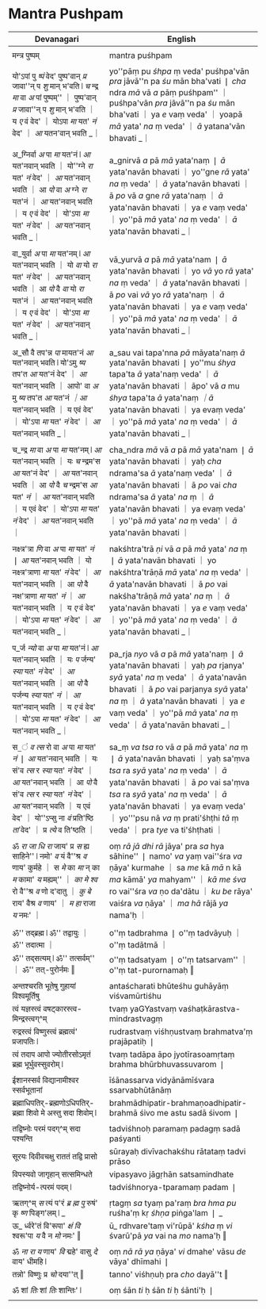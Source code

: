 # Mantra Pushpam

| Devanagari | English |
| ------ | ------ |
|  |  |
| मन्त्र पुष्पम्   | mantra puśhpam   |
|  |  |
| यो'ऽपां पु _ष्पं_ वेद' पुष्प'वान् _प्र_ जावा''न् प _शु_ मान् भ'वति ❘ _च_ न्द्र _मा_ वा _अ_ पां पुष्पम्'' ｜ पुष्प'वान् _प्र_ जावा''न् प _शु_ मान् भ'वति ｜ य _ए_ वं वेद' ｜ योऽपा _मा_ यत' _नं_ वेद' ｜ _आ_ यतन'वान् भवति _｜   | yo''pāṃ pu _śhpa_ ṃ veda' puśhpa'vān _pra_ jāvā''n pa _śu_ mān bha'vati ❘ _cha_ ndra _mā_ vā _a_ pāṃ puśhpam'' ｜ puśhpa'vān _pra_ jāvā''n pa _śu_ mān bha'vati ｜ ya _e_ vaṃ veda' ｜ yoapā _mā_ yata' _na_ ṃ veda' ｜ _ā_ yatana'vān bhavati _｜   |
|  |  |
| अ_ग्निर्वा _अ_ पा _मा_ यत'नं ❘ _आ_ यत'नवान् भवति ｜ यो''ग्ने _रा_ यत' _नं_ वेद' ｜ _आ_ यत'नवान् भवति ｜ आ _पो_ वा _अ_ ग्ने _रा_ यत'नं ｜ _आ_ यत'नवान् भवति ｜ य _ए_ वं वेद' ｜ यो'ऽपा _मा_ यत' _नं_ वेद' ｜ _आ_ यत'नवान् भवति _｜   | a_gnirvā _a_ pā _mā_ yata'naṃ ❘ _ā_ yata'navān bhavati ｜ yo''gne _rā_ yata' _na_ ṃ veda' ｜ _ā_ yata'navān bhavati ｜ ā _po_ vā _a_ gne _rā_ yata'naṃ ｜ _ā_ yata'navān bhavati ｜ ya _e_ vaṃ veda' ｜ yo''pā _mā_ yata' _na_ ṃ veda' ｜ _ā_ yata'navān bhavati _｜   |
|  |  |
| वा_युर्वा _अ_ पा _मा_ यत'नम् ❘ _आ_ यत'नवान् भवति ｜ यो _वा_ यो _रा_ यत' _नं_ वेद' ｜ _आ_ यत'नवान् भवति ｜ आ _पो_ वै _वा_ यो _रा_ यत'नं ｜ _आ_ यत'नवान् भवति ｜ य _ए_ वं वेद' ｜ यो'ऽपा _मा_ यत' _नं_ वेद' ｜ _आ_ यत'नवान् भवति _｜   | vā_yurvā _a_ pā _mā_ yata'nam ❘ _ā_ yata'navān bhavati ｜ yo _vā_ yo _rā_ yata' _na_ ṃ veda' ｜ _ā_ yata'navān bhavati ｜ ā _po_ vai _vā_ yo _rā_ yata'naṃ ｜ _ā_ yata'navān bhavati ｜ ya _e_ vaṃ veda' ｜ yo''pā _mā_ yata' _na_ ṃ veda' ｜ _ā_ yata'navān bhavati _｜   |
|  |  |
| अ_सौ वै तप'न्न _पा_ मायत'नं _आ_ यत'नवान् भवति ❘ यो'ऽमु _ष्य_ तप'त _आ_ यत'नं वेद' ｜ _आ_ यत'नवान् भवति ｜ आपो' वा _अ_ मु _ष्य_ तप'त _आ_ यत'नं _｜आ_ यत'नवान् भवति ｜ य एवं वेद' ｜ यो'ऽपा _मा_ यत' _नं_ वेद' ｜ _आ_ यत'नवान् भवति _｜   | a_sau vai tapa'nna _pā_ māyata'naṃ _ā_ yata'navān bhavati ❘ yo''mu _śhya_ tapa'ta _ā_ yata'naṃ veda' ｜ _ā_ yata'navān bhavati ｜ āpo' vā _a_ mu _śhya_ tapa'ta _ā_ yata'naṃ _｜ā_ yata'navān bhavati ｜ ya evaṃ veda' ｜ yo''pā _mā_ yata' _na_ ṃ veda' ｜ _ā_ yata'navān bhavati _｜   |
|  |  |
| च_न्द्र _मा_ वा _अ_ पा _मा_ यत'नम् ❘ _आ_ यत'नवान् भवति ｜ यः _च_ न्द्रम'स _आ_ यत'नं वेद' ｜ _आ_ यत'नवान् भवति ｜ आ _पो_ वै _च_ न्द्रम'स _आ_ यत' _नं_ ｜ _आ_ यत'नवान् भवति ｜ य एवं वेद' ｜ यो'ऽपा _मा_ यत' _नं_ वेद' ｜ _आ_ यत'नवान् भवति ｜   | cha_ndra _mā_ vā _a_ pā _mā_ yata'nam ❘ _ā_ yata'navān bhavati ｜ yaḥ _cha_ ndrama'sa _ā_ yata'naṃ veda' ｜ _ā_ yata'navān bhavati ｜ ā _po_ vai _cha_ ndrama'sa _ā_ yata' _na_ ṃ ｜ _ā_ yata'navān bhavati ｜ ya evaṃ veda' ｜ yo''pā _mā_ yata' _na_ ṃ veda' ｜ _ā_ yata'navān bhavati ｜   |
|  |  |
| नक्ष्त्र'त्रा _णि_ वा _अ_ पा _मा_ यत' _नं_ ❘ _आ_ यत'नवान् भवति ｜ यो नक्ष्त्र'त्राणा _मा_ यत' _नं_ वेद' ｜ _आ_ यत'नवान् भवति ｜ आ _पो_ वै नक्ष'त्राणा _मा_ यत' _नं_ ｜ _आ_ यत'नवान् भवति ｜ य _ए_ वं वेद' ｜ यो'ऽपा _मा_ यत' _नं_ वेद' ｜ _आ_ यत'नवान् भवति _｜   | nakśhtra'trā _ṇi_ vā _a_ pā _mā_ yata' _na_ ṃ ❘ _ā_ yata'navān bhavati ｜ yo nakśhtra'trāṇā _mā_ yata' _na_ ṃ veda' ｜ _ā_ yata'navān bhavati ｜ ā _po_ vai nakśha'trāṇā _mā_ yata' _na_ ṃ ｜ _ā_ yata'navān bhavati ｜ ya _e_ vaṃ veda' ｜ yo''pā _mā_ yata' _na_ ṃ veda' ｜ _ā_ yata'navān bhavati _｜   |
|  |  |
| प_र्ज _न्यो_ वा _अ_ पा _मा_ यत'नं ❘ _आ_ यत'नवान् भवति ｜ यः _प_ र्जन्य' _स्या_ यत' _नं_ वेद' ｜ _आ_ यत'नवान् भवति ｜ आ _पो_ वै पर्जन्य _स्या_ यत' _नं_ ｜ _आ_ यत'नवान् भवति ｜ य _ए_ वं वेद' ｜ यो'ऽपा _मा_ यत' _नं_ वेद' ｜ _आ_ यत'नवान् भवति _｜   | pa_rja _nyo_ vā _a_ pā _mā_ yata'naṃ ❘ _ā_ yata'navān bhavati ｜ yaḥ _pa_ rjanya' _syā_ yata' _na_ ṃ veda' ｜ _ā_ yata'navān bhavati ｜ ā _po_ vai parjanya _syā_ yata' _na_ ṃ ｜ _ā_ yata'navān bhavati ｜ ya _e_ vaṃ veda' ｜ yo''pā _mā_ yata' _na_ ṃ veda' ｜ _ā_ yata'navān bhavati _｜   |
|  |  |
| स_ं _व_ _त्स_ रो वा _अ_ पा _मा_ यत' _नं_ ❘ _आ_ यत'नवान् भवति ｜ यः सं'व _त्स_ र _स्या_ यत' _नं_ वेद' ｜ _आ_ यत'नवान् भवति ｜ आ _पो_ वै सं'व _त्स_ र _स्या_ यत' _नं_ वेद' ｜ _आ_ यत'नवान् भवति ｜ य एवं वेद' ｜ यो''ऽप्सु ना _वं_ प्रति'ष्ठि _तां_ वेद' ｜ प्र _त्ये_ व ति'ष्ठति ｜   | sa_ṃ _va_ _tsa_ ro vā _a_ pā _mā_ yata' _na_ ṃ ❘ _ā_ yata'navān bhavati ｜ yaḥ sa'ṃva _tsa_ ra _syā_ yata' _na_ ṃ veda' ｜ _ā_ yata'navān bhavati ｜ ā _po_ vai sa'ṃva _tsa_ ra _syā_ yata' _na_ ṃ veda' ｜ _ā_ yata'navān bhavati ｜ ya evaṃ veda' ｜ yo'''psu nā _va_ ṃ prati'śhṭhi _tā_ ṃ veda' ｜ pra _tye_ va ti'śhṭhati ｜   |
|  |  |
| ॐ _रा_ _जा_ _धि_ _रा_ जाय' प्र _स_ ह्य साहिने'' ❘ नमो' _व_ यं वै''श्र _व_ णाय' कुर्महे ｜ स _मे_ का _मा_ न् का _म_ कामा' _य_ मह्यम्'' ｜ _का_ _मे_ _श्व_ रो वै''श्र _व_ णो द'दातु ｜ _कु_ _बे_ राय' वैश्र _व_ णाय' ｜ _म_ _हा_ राजा _य_ नमः' ｜   | oṃ _rā_ _jā_ _dhi_ _rā_ jāya' pra _sa_ hya sāhine'' ❘ namo' _va_ yaṃ vai''śra _va_ ṇāya' kurmahe ｜ sa _me_ kā _mā_ n kā _ma_ kāmā' _ya_ mahyam'' ｜ _kā_ _me_ _śva_ ro vai''śra _va_ ṇo da'dātu ｜ _ku_ _be_ rāya' vaiśra _va_ ṇāya' ｜ _ma_ _hā_ rājā _ya_ nama'ḥ ｜   |
|  |  |
| ॐ'' तद्ब्रह्म ❘ ॐ'' तद्वायुः ｜ ॐ'' तदात्मा ｜   | o''ṃ tadbrahma ❘ o''ṃ tadvāyuḥ ｜ o''ṃ tadātmā ｜   |
| ॐ'' तद्सत्यम् ❘ ॐ'' तत्सर्वम्'' ｜ ॐ'' तत्-पुरोर्नमः ‖   | o''ṃ tadsatyam ❘ o''ṃ tatsarvam'' ｜ o''ṃ tat-purornamaḥ ‖   |
|  |  |
| अन्तश्चरति भूतेषु गुहायां विश्वमूर्तिषु   | antaścharati bhūteśhu guhāyāṃ viśvamūrtiśhu   |
| त्वं यज्ञस्त्वं वषट्कारस्त्व-मिन्द्रस्त्वग्^म्   | tvaṃ yaGYastvaṃ vaśhaṭkārastva-mindrastvagṃ   |
| रुद्रस्त्वं विष्णुस्त्वं ब्रह्मत्वं' प्रजापतिः ❘   | rudrastvaṃ viśhṇustvaṃ brahmatva'ṃ prajāpatiḥ ❘   |
| त्वं तदाप आपो ज्योतीरसोऽमृतं ब्रह्म भूर्भुवस्सुवरोम् ❘   | tvaṃ tadāpa āpo jyotīrasoamṛtaṃ brahma bhūrbhuvassuvarom ❘   |
|  |  |
| ईशानस्सर्व विद्यानामीश्वर स्सर्वभूतानां   | īśānassarva vidyānāmīśvara ssarvabhūtānāṃ   |
| ब्रह्माधिपतिर्-ब्रह्मणोऽधिपतिर्-ब्रह्मा शिवो मे अस्तु सदा शिवोम् ❘   | brahmādhipatir-brahmaṇoadhipatir-brahmā śivo me astu sadā śivom ❘   |
|  |  |
| तद्विष्नोः परमं पदग्^म् सदा पश्यन्ति   | tadviśhnoḥ paramaṃ padagṃ sadā paśyanti   |
| सूरयः दिवीवचक्षु राततं तद्वि प्रासो   | sūrayaḥ divīvachakśhu rātataṃ tadvi prāso   |
| विपस्यवो जागृहान् सत्समिन्धते   | vipasyavo jāgṛhān satsamindhate   |
| तद्विष्नोर्य-त्परमं पदम् ❘   | tadviśhnorya-tparamaṃ padam ❘   |
|  |  |
| ऋतग्^म् _स_ त्यं प'रं _ब्र_ _ह्म_ _पु_ रुषं' कृ _ष्ण_ पिङ्ग'लम् ❘ _   | ṛtagṃ _sa_ tyaṃ pa'raṃ _bra_ _hma_ _pu_ ruśha'ṃ kṛ _śhṇa_ piṅga'lam ❘ _   |
| ऊ_ र्ध्वरे'तं वि'रूपा' _क्षं_ _वि_ श्वरू'पा _य_ वै न _मो_ नमः' ‖   | ū_ rdhvare'taṃ vi'rūpā' _kśha_ ṃ _vi_ śvarū'pā _ya_ vai na _mo_ nama'ḥ ‖   |
|  |  |
| ॐ _ना_ _रा_ _य_ णाय' _वि_ द्महे' वासु _दे_ वाय' धीमहि ❘   | oṃ _nā_ _rā_ _ya_ ṇāya' _vi_ dmahe' vāsu _de_ vāya' dhīmahi ❘   |
| तन्नो' विष्णुः प्र _चो_ दया''त् ‖   | tanno' viśhṇuḥ pra _cho_ dayā''t ‖   |
|  |  |
| ॐ शां _तिः_ शां _तिः_ शान्तिः' ❘   | oṃ śān _ti_ ḥ śān _ti_ ḥ śānti'ḥ ❘   |
|  |  |
